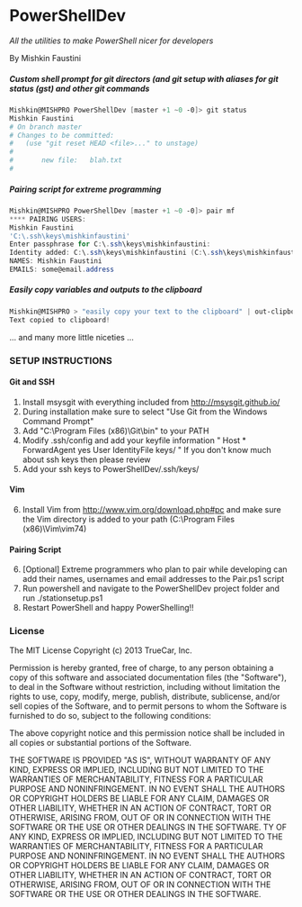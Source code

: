 # PowerShellDev
*All the utilities to make PowerShell nicer for developers*

By Mishkin Faustini

##### Custom shell prompt for git directors (and git setup with aliases for git status (gst) and other git commands
```powershell
Mishkin@MISHPRO PowerShellDev [master +1 ~0 -0]> git status
Mishkin Faustini
# On branch master
# Changes to be committed:
#   (use "git reset HEAD <file>..." to unstage)
#
#       new file:   blah.txt
#
```

##### Pairing script for extreme programming
```powershell
Mishkin@MISHPRO PowerShellDev [master +1 ~0 -0]> pair mf
**** PAIRING USERS:
Mishkin Faustini
'C:\.ssh\keys\mishkinfaustini'
Enter passphrase for C:\.ssh\keys\mishkinfaustini:
Identity added: C:\.ssh\keys\mishkinfaustini (C:\.ssh\keys\mishkinfaustini)
NAMES: Mishkin Faustini
EMAILS: some@email.address
```

##### Easily copy variables and outputs to the clipboard
```powershell
Mishkin@MISHPRO > "easily copy your text to the clipboard" | out-clipboard
Text copied to clipboard!
```

... and many more little niceties ...

### SETUP INSTRUCTIONS
#### Git and SSH
1. Install msysgit with everything included from http://msysgit.github.io/
2. During installation make sure to select "Use Git from the Windows Command Prompt"
3. Add "C:\Program Files (x86)\Git\bin" to your PATH
4. Modify .ssh/config and add your keyfile information
    "
	Host *
	    ForwardAgent yes
	    User <username>
	    IdentityFile keys/<yourkeyfile>
    "
    If you don't know much about ssh keys then please review
5. Add your ssh keys to PowerShellDev/.ssh/keys/
#### Vim
6. Install Vim from http://www.vim.org/download.php#pc and make sure the Vim directory is added to your path (C:\Program Files (x86)\Vim\vim74)
#### Pairing Script
6. [Optional] Extreme programmers who plan to pair while developing can add their names, usernames and email addresses to the Pair.ps1 script
7. Run powershell and navigate to the PowerShellDev project folder and run ./stationsetup.ps1
8. Restart PowerShell and happy PowerShelling!! 

### License
The MIT License Copyright (c) 2013 TrueCar, Inc.

Permission is hereby granted, free of charge, to any person obtaining a copy of this software and associated documentation files (the "Software"), to deal in the Software without restriction, including without limitation the rights to use, copy, modify, merge, publish, distribute, sublicense, and/or sell copies of the Software, and to permit persons to whom the Software is furnished to do so, subject to the following conditions:

The above copyright notice and this permission notice shall be included in all copies or substantial portions of the Software.

THE SOFTWARE IS PROVIDED "AS IS", WITHOUT WARRANTY OF ANY KIND, EXPRESS OR IMPLIED, INCLUDING BUT NOT LIMITED TO THE WARRANTIES OF MERCHANTABILITY, FITNESS FOR A PARTICULAR PURPOSE AND NONINFRINGEMENT. IN NO EVENT SHALL THE AUTHORS OR COPYRIGHT HOLDERS BE LIABLE FOR ANY CLAIM, DAMAGES OR OTHER LIABILITY, WHETHER IN AN ACTION OF CONTRACT, TORT OR OTHERWISE, ARISING FROM, OUT OF OR IN CONNECTION WITH THE SOFTWARE OR THE USE OR OTHER DEALINGS IN THE SOFTWARE. TY OF ANY KIND, EXPRESS OR IMPLIED, INCLUDING BUT NOT LIMITED TO THE WARRANTIES OF MERCHANTABILITY, FITNESS FOR A PARTICULAR PURPOSE AND NONINFRINGEMENT. IN NO EVENT SHALL THE AUTHORS OR COPYRIGHT HOLDERS BE LIABLE FOR ANY CLAIM, DAMAGES OR OTHER LIABILITY, WHETHER IN AN ACTION OF CONTRACT, TORT OR OTHERWISE, ARISING FROM, OUT OF OR IN CONNECTION WITH THE SOFTWARE OR THE USE OR OTHER DEALINGS IN THE SOFTWARE.
